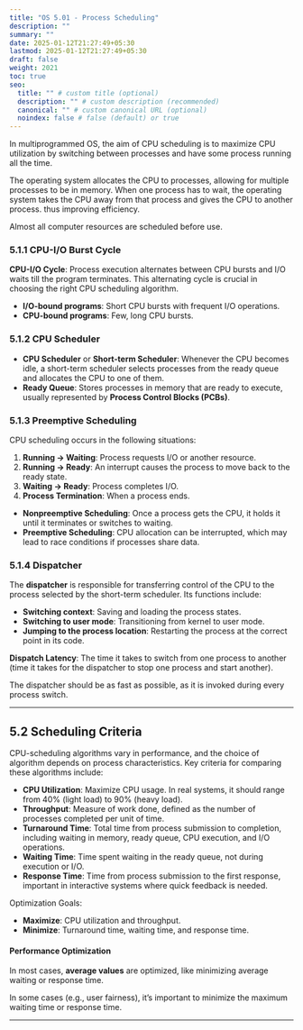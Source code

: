 ```yaml
---
title: "OS 5.01 - Process Scheduling"
description: ""
summary: ""
date: 2025-01-12T21:27:49+05:30
lastmod: 2025-01-12T21:27:49+05:30
draft: false
weight: 2021
toc: true
seo:
  title: "" # custom title (optional)
  description: "" # custom description (recommended)
  canonical: "" # custom canonical URL (optional)
  noindex: false # false (default) or true
---
```



In multiprogrammed OS, the aim of CPU scheduling is to maximize CPU utilization by switching between processes and have some process running all the time.     

The operating system allocates the CPU to processes, allowing for multiple processes to be in memory. When one process has to wait, the operating system takes the CPU away from that process and gives the CPU to another process. thus improving efficiency.

Almost all computer resources are scheduled before use.

### 5.1.1 CPU-I/O Burst Cycle

**CPU-I/O Cycle**: Process execution alternates between CPU bursts and I/O waits till the program terminates. This alternating cycle is crucial in choosing the right CPU scheduling algorithm.

  - **I/O-bound programs**: Short CPU bursts with frequent I/O operations.
  - **CPU-bound programs**: Few, long CPU bursts.


### 5.1.2 CPU Scheduler

- **CPU Scheduler** or **Short-term Scheduler**: Whenever the CPU becomes idle, a short-term scheduler selects processes from the ready queue and allocates the CPU to one of them.
- **Ready Queue**: Stores processes in memory that are ready to execute, usually represented by **Process Control Blocks (PCBs)**.

### 5.1.3 Preemptive Scheduling

CPU scheduling occurs in the following situations:
1. **Running → Waiting**: Process requests I/O or another resource.
2. **Running → Ready**: An interrupt causes the process to move back to the ready state.
3. **Waiting → Ready**: Process completes I/O.
4. **Process Termination**: When a process ends.

- **Nonpreemptive Scheduling**: Once a process gets the CPU, it holds it until it terminates or switches to waiting.
- **Preemptive Scheduling**: CPU allocation can be interrupted, which may lead to race conditions if processes share data.

### 5.1.4 Dispatcher

The **dispatcher** is responsible for transferring control of the CPU to the process selected by the short-term scheduler. Its functions include:

- **Switching context**: Saving and loading the process states.
- **Switching to user mode**: Transitioning from kernel to user mode.
- **Jumping to the process location**: Restarting the process at the correct point in its code.

**Dispatch Latency**: The time it takes to switch from one process to another (time it takes for the dispatcher to stop one process and start another).     

The dispatcher should be as fast as possible, as it is invoked during every process switch.

---

## 5.2 Scheduling Criteria

CPU-scheduling algorithms vary in performance, and the choice of algorithm depends on process characteristics. Key criteria for comparing these algorithms include:

- **CPU Utilization**: Maximize CPU usage. In real systems, it should range from 40% (light load) to 90% (heavy load).
- **Throughput**: Measure of work done, defined as the number of processes completed per unit of time.
- **Turnaround Time**: Total time from process submission to completion, including waiting in memory, ready queue, CPU execution, and I/O operations.
- **Waiting Time**: Time spent waiting in the ready queue, not during execution or I/O.
- **Response Time**: Time from process submission to the first response, important in interactive systems where quick feedback is needed.

Optimization Goals:
- **Maximize**: CPU utilization and throughput.
- **Minimize**: Turnaround time, waiting time, and response time.

#### Performance Optimization

In most cases, **average values** are optimized, like minimizing average waiting or response time.

In some cases (e.g., user fairness), it’s important to minimize the maximum waiting time or response time.

___
